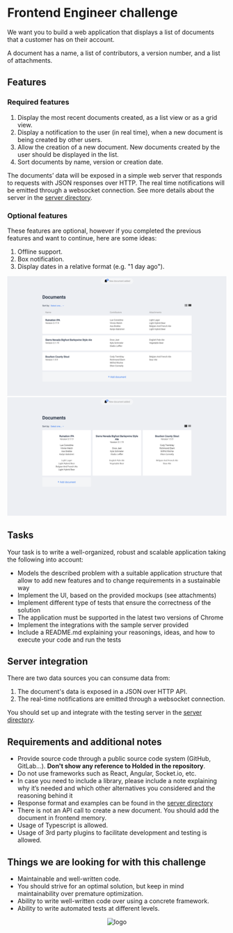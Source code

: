 # Frontend Engineer challenge

We want you to build a web application that displays a list of documents that a customer has on their account.

A document has a name, a list of contributors, a version number, and a list of attachments.
## Features

### Required features

1. Display the most recent documents created, as a list view or as a grid view.
2. Display a notification to the user (in real time), when a new document is being
   created by other users.
3. Allow the creation of a new document. New documents created by the user should be displayed in the list.
4. Sort documents by name, version or creation date.

The documents’ data will be exposed in a simple web server that responds to requests with JSON responses over HTTP. The real time notifications will be emitted through a websocket connection. See more details about the server in the [server directory](server).

### Optional features

These features are optional, however if you completed the previous features and want to continue, here are some ideas:

1. Offline support.
2. Box notification.
3. Display dates in a relative format (e.g. "1 day ago").

<p align="center">
  <img src="assets/sfe_1.png" height="auto" width="auto" alt="Screenshot 1">
  <img src="assets/sfe_2.png" height="auto" width="auto" alt="Screenshot 2">
</p>

## Tasks

Your task is to write a well-organized, robust and scalable application taking the following into account:

- Models the described problem with a suitable application structure that allow to add new features and to change requirements in a sustainable way
- Implement the UI, based on the provided mockups (see attachments)
- Implement different type of tests that ensure the correctness of the solution
- The application must be supported in the latest two versions of Chrome
- Implement the integrations with the sample server provided
- Include a README.md explaining your reasonings, ideas, and how to execute your
  code and run the tests

## Server integration

There are two data sources you can consume data from:

1. The document's data is exposed in a JSON over HTTP API.
2. The real-time notifications are emitted through a websocket connection.

You should set up and integrate with the testing server in the [server directory](server).

## Requirements and additional notes

- Provide source code through a public source code system (GitHub, GitLab...). **Don't show any reference to Holded in the repository**.
- Do not use frameworks such as React, Angular, Socket.io, etc.
- In case you need to include a library, please include a note explaining why it’s
  needed and which other alternatives you considered and the reasoning behind it
- Response format and examples can be found in the [server directory](server)
- There is not an API call to create a new document. You should add the document in frontend memory.
- Usage of Typescript is allowed.
- Usage of 3rd party plugins to facilitate development and testing is allowed.

## Things we are looking for with this challenge

- Maintainable and well-written code.
- You should strive for an optimal solution, but keep in mind maintainability over
  premature optimization.
- Ability to write well-written code over using a concrete framework.
- Ability to write automated tests at different levels.

<p align="center">
  <img src="https://europe-west1-holded-analytics-dev-208b.cloudfunctions.net/image_tracker/challenges-frontend.png?id=challenges-frontend.md" title="logo">
</p>
